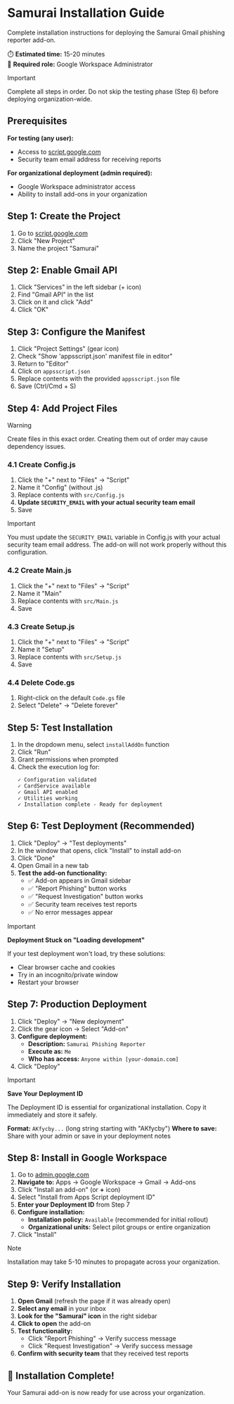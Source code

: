 # Samurai Installation Guide

Complete installation instructions for deploying the Samurai Gmail phishing reporter add-on.

⏱️ **Estimated time:** 15-20 minutes <br>
👤 **Required role:** Google Workspace Administrator

> [!IMPORTANT]
> Complete all steps in order. Do not skip the testing phase (Step 6) before deploying organization-wide.

## Prerequisites

**For testing (any user):**
- Access to [script.google.com](https://script.google.com)
- Security team email address for receiving reports

**For organizational deployment (admin required):**
- Google Workspace administrator access
- Ability to install add-ons in your organization

## Step 1: Create the Project

1. Go to [script.google.com](https://script.google.com)
2. Click "New Project"
3. Name the project "Samurai"

## Step 2: Enable Gmail API

1. Click "Services" in the left sidebar (+ icon)
2. Find "Gmail API" in the list
3. Click on it and click "Add"
4. Click "OK"

## Step 3: Configure the Manifest

1. Click "Project Settings" (gear icon)
2. Check "Show 'appsscript.json' manifest file in editor"
3. Return to "Editor"
4. Click on `appsscript.json`
5. Replace contents with the provided `appsscript.json` file
6. Save (Ctrl/Cmd + S)

## Step 4: Add Project Files

> [!WARNING]
> Create files in this exact order. Creating them out of order may cause dependency issues.

### 4.1 Create Config.js
1. Click the "+" next to "Files" → "Script"
2. Name it "Config" (without .js)
3. Replace contents with `src/Config.js`
4. **Update `SECURITY_EMAIL` with your actual security team email**
5. Save

> [!IMPORTANT]
> You must update the `SECURITY_EMAIL` variable in Config.js with your actual security team email address. The add-on will not work properly without this configuration.


### 4.2 Create Main.js
1. Click the "+" next to "Files" → "Script"
2. Name it "Main"
3. Replace contents with `src/Main.js`
4. Save

### 4.3 Create Setup.js
1. Click the "+" next to "Files" → "Script"
2. Name it "Setup"
3. Replace contents with `src/Setup.js`
4. Save

### 4.4 Delete Code.gs
1. Right-click on the default `Code.gs` file
2. Select "Delete" → "Delete forever"

## Step 5: Test Installation

1. In the dropdown menu, select `installAddOn` function
2. Click "Run"
3. Grant permissions when prompted
4. Check the execution log for:
   ```
   ✓ Configuration validated
   ✓ CardService available
   ✓ Gmail API enabled
   ✓ Utilities working
   ✓ Installation complete - Ready for deployment
   ```

## Step 6: Test Deployment (Recommended)

1. Click "Deploy" → "Test deployments"
2. In the window that opens, click "Install" to install add-on
3. Click "Done"
4. Open Gmail in a new tab
5. **Test the add-on functionality:**
   - ✅ Add-on appears in Gmail sidebar
   - ✅ "Report Phishing" button works
   - ✅ "Request Investigation" button works
   - ✅ Security team receives test reports
   - ✅ No error messages appear

> [!IMPORTANT]
> **Deployment Stuck on "Loading development"**
>
> If your test deployment won't load, try these solutions:
> - Clear browser cache and cookies
> - Try in an incognito/private window
> - Restart your browser

## Step 7: Production Deployment

1. Click "Deploy" → "New deployment"
2. Click the gear icon → Select "Add-on"
3. **Configure deployment:**
   - **Description:** `Samurai Phishing Reporter`
   - **Execute as:** `Me`
   - **Who has access:** `Anyone within [your-domain.com]`
4. Click "Deploy"

> [!IMPORTANT]
> **Save Your Deployment ID**
>
> The Deployment ID is essential for organizational installation. Copy it immediately and store it safely.
>
> **Format:** `AKfycby...` (long string starting with "AKfycby")
> **Where to save:** Share with your admin or save in your deployment notes


## Step 8: Install in Google Workspace

1. Go to [admin.google.com](https://admin.google.com)
2. **Navigate to:** Apps → Google Workspace → Gmail → Add-ons
3. Click "Install an add-on" (or **+** icon)
4. Select "Install from Apps Script deployment ID"
5. **Enter your Deployment ID** from Step 7
6. **Configure installation:**
   - **Installation policy:** `Available` (recommended for initial rollout)
   - **Organizational units:** Select pilot groups or entire organization
7. Click "Install"

> [!NOTE]
> Installation may take 5-10 minutes to propagate across your organization.

## Step 9: Verify Installation

1. **Open Gmail** (refresh the page if it was already open)
2. **Select any email** in your inbox
3. **Look for the "Samurai" icon** in the right sidebar
4. **Click to open** the add-on
5. **Test functionality:**
   - Click "Report Phishing" → Verify success message
   - Click "Request Investigation" → Verify success message
6. **Confirm with security team** that they received test reports

## 🎉 Installation Complete!

Your Samurai add-on is now ready for use across your organization.
